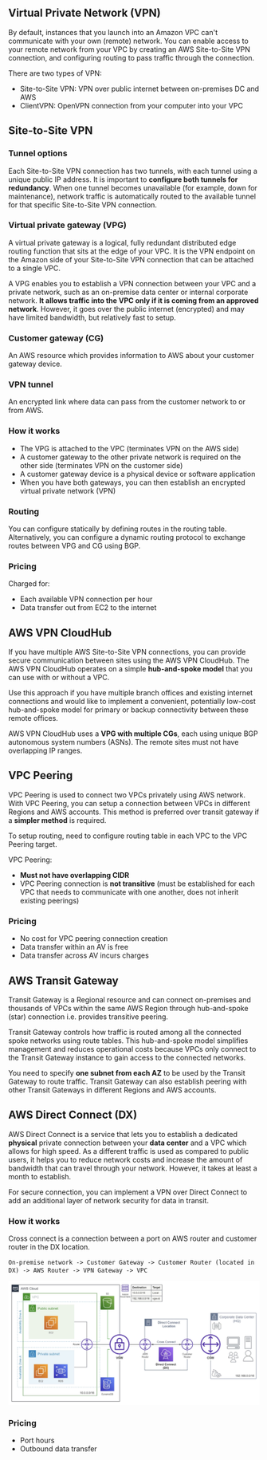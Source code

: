 ## Virtual Private Network (VPN)

By default, instances that you launch into an Amazon VPC can't communicate with your own (remote) network. You can enable access to your remote network from your VPC by creating an AWS Site-to-Site VPN connection, and configuring routing to pass traffic through the connection.

There are two types of VPN:

- Site-to-Site VPN: VPN over public internet between on-premises DC and AWS
- ClientVPN: OpenVPN connection from your computer into your VPC

## Site-to-Site VPN

### Tunnel options

Each Site-to-Site VPN connection has two tunnels, with each tunnel using a unique public IP address. It is important to **configure both tunnels for redundancy**. When one tunnel becomes unavailable (for example, down for maintenance), network traffic is automatically routed to the available tunnel for that specific Site-to-Site VPN connection.

### Virtual private gateway (VPG)

A virtual private gateway is a logical, fully redundant distributed edge routing function that sits at the edge of your VPC. It is the VPN endpoint on the Amazon side of your Site-to-Site VPN connection that can be attached to a single VPC.

A VPG enables you to establish a VPN connection between your VPC and a private network, such as an on-premise data center or internal corporate network. **It allows traffic into the VPC only if it is coming from an approved network**. However, it goes over the public internet (encrypted) and may have limited bandwidth, but relatively fast to setup.

### Customer gateway (CG)

An AWS resource which provides information to AWS about your customer gateway device.

### VPN tunnel

An encrypted link where data can pass from the customer network to or from AWS.

### How it works

- The VPG is attached to the VPC (terminates VPN on the AWS side)
- A customer gateway to the other private network is required on the other side (terminates VPN on the customer side)
- A customer gateway device is a physical device or software application
- When you have both gateways, you can then establish an encrypted virtual private network (VPN)

### Routing

You can configure statically by defining routes in the routing table. Alternatively, you can configure a dynamic routing protocol to exchange routes between VPG and CG using BGP.

### Pricing

Charged for:

- Each available VPN connection per hour
- Data transfer out from EC2 to the internet

## AWS VPN CloudHub

If you have multiple AWS Site-to-Site VPN connections, you can provide secure communication between sites using the AWS VPN CloudHub. The AWS VPN CloudHub operates on a simple **hub-and-spoke model** that you can use with or without a VPC.

Use this approach if you have multiple branch offices and existing internet connections and would like to implement a convenient, potentially low-cost hub-and-spoke model for primary or backup connectivity between these remote offices.

AWS VPN CloudHub uses a **VPG with multiple CGs**, each using unique BGP autonomous system numbers (ASNs). The remote sites must not have overlapping IP ranges.

## VPC Peering

VPC Peering is used to connect two VPCs privately using AWS network. With VPC Peering, you can setup a connection between VPCs in different Regions and AWS accounts. This method is preferred over transit gateway if a **simpler method** is required.

To setup routing, need to configure routing table in each VPC to the VPC Peering target.

VPC Peering:

- **Must not have overlapping CIDR**
- VPC Peering connection is **not transitive** (must be established for each VPC that needs to communicate with one another, does not inherit existing peerings)

### Pricing

- No cost for VPC peering connection creation
- Data transfer within an AV is free
- Data transfer across AV incurs charges

## AWS Transit Gateway

Transit Gateway is a Regional resource and can connect on-premises and thousands of VPCs within the same AWS Region through hub-and-spoke (star) connection i.e. provides transitive peering.

Transit Gateway controls how traffic is routed among all the connected spoke networks using route tables. This hub-and-spoke model simplifies management and reduces operational costs because VPCs only connect to the Transit Gateway instance to gain access to the connected networks.

You need to specify **one subnet from each AZ** to be used by the Transit Gateway to route traffic. Transit Gateway can also establish peering with other Transit Gateways in different Regions and AWS accounts.

## AWS Direct Connect (DX)

AWS Direct Connect is a service that lets you to establish a dedicated **physical** private connection between your **data center** and a VPC which allows for high speed. As a different traffic is used as compared to public users, it helps you to reduce network costs and increase the amount of bandwidth that can travel through your network. However, it takes at least a month to establish.

For secure connection, you can implement a VPN over Direct Connect to add an additional layer of network security for data in transit.

### How it works

Cross connect is a connection between a port on AWS router and customer router in the DX location.

```
On-premise network -> Customer Gateway -> Customer Router (located in DX) -> AWS Router -> VPN Gateway -> VPC
```

<img src="../../assets/DX.png">

### Pricing

- Port hours
- Outbound data transfer
